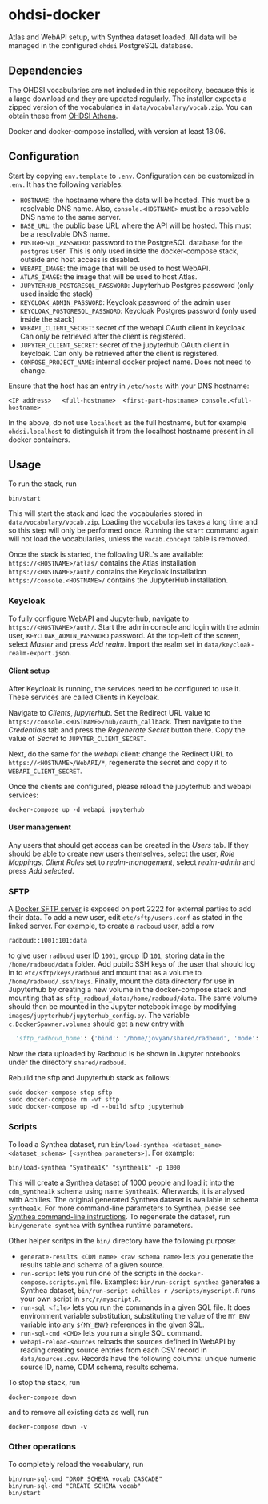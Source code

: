 # ohdsi-docker

Atlas and WebAPI setup, with Synthea dataset loaded. All data will be managed in the configured `ohdsi` PostgreSQL database.

## Dependencies

The OHDSI vocabularies are not included in this repository, because this is a large download and they are updated regularly. The installer expects a zipped version of the vocabularies in `data/vocabulary/vocab.zip`. You can obtain these from [OHDSI Athena](https://athena.ohdsi.org).

Docker and docker-compose installed, with version at least 18.06.

## Configuration

Start by copying `env.template` to `.env`. Configuration can be customized in `.env`. It has the following variables:
- `HOSTNAME`: the hostname where the data will be hosted. This must be a resolvable DNS name. Also, `console.<HOSTNAME>` must be a resolvable DNS name to the same server.
- `BASE_URL`: the public base URL where the API will be hosted. This must be a resolvable DNS name.
- `POSTGRESQL_PASSWORD`: password to the PostgreSQL database for the `postgres` user. This is only used inside the docker-compose stack, outside and host access is disabled.
- `WEBAPI_IMAGE`: the image that will be used to host WebAPI.
- `ATLAS_IMAGE`: the image that will be used to host Atlas.
- `JUPYTERHUB_POSTGRESQL_PASSWORD`: Jupyterhub Postgres password (only used inside the stack)
- `KEYCLOAK_ADMIN_PASSWORD`: Keycloak password of the admin user
- `KEYCLOAK_POSTGRESQL_PASSWORD`: Keycloak Postgres password (only used inside the stack)
- `WEBAPI_CLIENT_SECRET`: secret of the webapi OAuth client in keycloak. Can only be retrieved after the client is registered.
- `JUPYTER_CLIENT_SECRET`: secret of the jupyterhub OAuth client in keycloak. Can only be retrieved after the client is registered.
- `COMPOSE_PROJECT_NAME`: internal docker project name. Does not need to change.

Ensure that the host has an entry in `/etc/hosts` with your DNS hostname:

```
<IP address>   <full-hostname>  <first-part-hostname> console.<full-hostname>
```

In the above, do not use `localhost` as the full hostname, but for example `ohdsi.localhost` to distinguish it from the localhost hostname present in all docker containers.

## Usage

To run the stack, run

```shell
bin/start
```

This will start the stack and load the vocabularies stored in `data/vocabulary/vocab.zip`. Loading the vocabularies takes a long time and so this step will only be performed once. Running the `start` command again will not load the vocabularies, unless the `vocab.concept` table is removed.

Once the stack is started, the following URL's are available:
`https://<HOSTNAME>/atlas/` contains the Atlas installation
`https://<HOSTNAME>/auth/` contains the Keycloak installation
`https://console.<HOSTNAME>/` contains the JupyterHub installation.

### Keycloak

To fully configure WebAPI and Jupyterhub, navigate to `https://<HOSTNAME>/auth/`. Start the admin console and login with the admin user, `KEYCLOAK_ADMIN_PASSWORD` password. At the top-left of the screen, select _Master_ and press _Add realm_. Import the realm set in `data/keycloak-realm-export.json`.

#### Client setup

After Keycloak is running, the services need to be configured to use it. These services are called Clients in Keycloak.

Navigate to _Clients_, _jupyterhub_. Set the Redirect URL value to `https://console.<HOSTNAME>/hub/oauth_callback`. Then navigate to the _Credentials_ tab and press the _Regenerate Secret_ button there. Copy the value of _Secret_ to `JUPYTER_CLIENT_SECRET`.

Next, do the same for the _webapi_ client: change the Redirect URL to `https://<HOSTNAME>/WebAPI/*`, regenerate the secret and copy it to `WEBAPI_CLIENT_SECRET`.

Once the clients are configured, please reload the jupyterhub and webapi services:

```shell
docker-compose up -d webapi jupyterhub
```

#### User management

Any users that should get access can be created in the _Users_ tab. If they should be able to create new users themselves, select the user, _Role Mappings_, _Client Roles_ set to _realm-management_, select _realm-admin_ and press _Add selected_.

### SFTP

A [Docker SFTP server](https://github.com/atmoz/sftp) is exposed on port 2222 for external parties to add their data. To add a new user, edit `etc/sftp/users.conf` as stated in the linked server. For example, to create a `radboud` user, add a row
```
radboud::1001:101:data
```
to give user `radboud` user ID `1001`, group ID `101`, storing data in the `/home/radboud/data` folder. Add pubilc SSH keys of the user that should log in to `etc/sftp/keys/radboud` and mount that as a volume to `/home/radboud/.ssh/keys`. Finally, mount the data directory for use in Jupyterhub by creating a new volume in the docker-compose stack and mounting that as `sftp_radboud_data:/home/radboud/data`. The same volume should then be mounted in the Jupyter notebook image by modifying `images/jupyterhub/jupyterhub_config.py`. The variable `c.DockerSpawner.volumes` should get a new entry with
```python
  'sftp_radboud_home': {'bind': '/home/jovyan/shared/radboud', 'mode': 'ro'},
```
Now the data uploaded by Radboud is be shown in Jupyter notebooks under the directory `shared/radboud`.

Rebuild the sftp and Jupyterhub stack as follows:
```
sudo docker-compose stop sftp
sudo docker-compose rm -vf sftp
sudo docker-compose up -d --build sftp jupyterhub
```

### Scripts

To load a Synthea dataset, run `bin/load-synthea <dataset_name> <dataset_schema> [<synthea parameters>]`. For example:

```shell
bin/load-synthea "Synthea1K" "synthea1k" -p 1000
```

This will create a Synthea dataset of 1000 people and load it into the `cdm_synthea1k` schema using name `Synthea1K`. Afterwards, it is analysed with Achilles. The original generated Synthea dataset is available in schema `synthea1k`. For more command-line parameters to Synthea, please see [Synthea command-line instructions](https://github.com/synthetichealth/synthea/wiki/Basic-Setup-and-Running). To regenerate the dataset, run `bin/generate-synthea` with synthea runtime parameters.

Other helper scritps in the `bin/` directory have the following purpose:
- `generate-results <CDM name> <raw schema name>` lets you generate the results table and schema of a given source.
- `run-script` lets you run one of the scripts in the `docker-compose.scripts.yml` file. Examples: `bin/run-script synthea` generates a Synthea dataset, `bin/run-script achilles r /scripts/myscript.R` runs your own script in `src/r/myscript.R`.
- `run-sql <file>` lets you run the commands in a given SQL file. It does environment variable substitution, substituting the value of the `MY_ENV` variable into any `${MY_ENV}` references in the given SQL.
- `run-sql-cmd <CMD>` lets you run a single SQL command.
- `webapi-reload-sources` reloads the sources defined in WebAPI by reading creating source entries from each CSV record in `data/sources.csv`. Records have the following columns: unique numeric source ID, name, CDM schema, results schema.

To stop the stack, run

```
docker-compose down
```

and to remove all existing data as well, run

```
docker-compose down -v
```

### Other operations

To completely reload the vocabulary, run
```
bin/run-sql-cmd "DROP SCHEMA vocab CASCADE"
bin/run-sql-cmd "CREATE SCHEMA vocab"
bin/start
```
